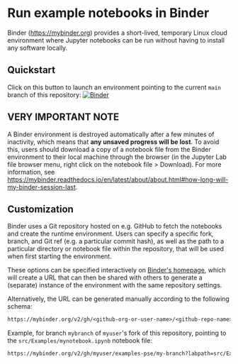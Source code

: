 # Run example notebooks in Binder

Binder (https://mybinder.org) provides a short-lived, temporary Linux cloud environment where Jupyter notebooks can be run without having to install any software locally.

## Quickstart

Click on this button to launch an environment pointing to the current `main` branch of this repository: [![Binder](https://mybinder.org/badge_logo.svg)](https://mybinder.org/v2/gh/IDAES/examples-pse/HEAD)

## VERY IMPORTANT NOTE

A Binder environment is destroyed automatically after a few minutes of inactivity, which means that **any unsaved progress will be lost**. To avoid this, users should download a copy of a notebook file from the Binder environment to their local machine through the browser (in the Jupyter Lab file browser menu, right click on the notebook file > Download). For more information, see https://mybinder.readthedocs.io/en/latest/about/about.html#how-long-will-my-binder-session-last.

## Customization

Binder uses a Git repository hosted on e.g. GitHub to fetch the notebooks and create the runtime environment.
Users can specify a specific fork, branch, and Git ref (e.g. a particular commit hash), as well as the path to a particular directory or notebook file within the repository, that will be used
when first starting the environment.

These options can be specified interactively on [Binder's homepage](https://mybinder.org/), which will create a URL that can then be shared with others to generate a (separate) instance of the environment with the same repository settings.

Alternatively, the URL can be generated manually according to the following schema:

```txt
https://mybinder.org/v2/gh/<github-org-or-user-name>/<github-repo-name>/<git-ref>?labpath=<path-to-notebook>
```

Example, for branch `mybranch` of `myuser`'s fork of this repository, pointing to the `src/Examples/mynotebook.ipynb` notebook file:

```txt
https://mybinder.org/v2/gh/myuser/examples-pse/my-branch?labpath=src/Examples/mynotebook.iypnb
```


